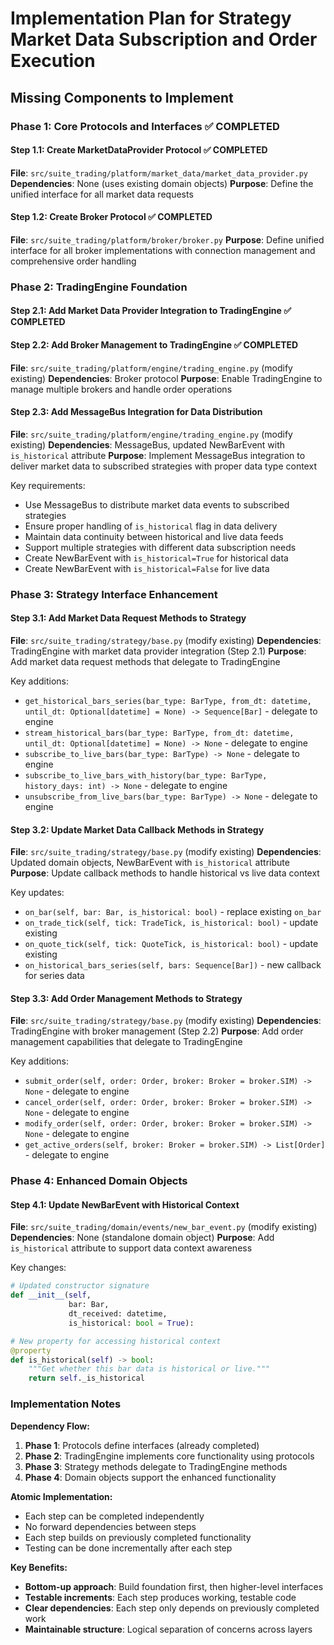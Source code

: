 # Implementation Plan for Strategy Market Data Subscription and Order Execution

## Missing Components to Implement

### Phase 1: Core Protocols and Interfaces ✅ COMPLETED

#### Step 1.1: Create MarketDataProvider Protocol ✅ COMPLETED
**File**: `src/suite_trading/platform/market_data/market_data_provider.py`
**Dependencies**: None (uses existing domain objects)
**Purpose**: Define the unified interface for all market data requests

#### Step 1.2: Create Broker Protocol ✅ COMPLETED
**File**: `src/suite_trading/platform/broker/broker.py`
**Purpose**: Define unified interface for all broker implementations with connection management and comprehensive order handling

### Phase 2: TradingEngine Foundation

#### Step 2.1: Add Market Data Provider Integration to TradingEngine ✅ COMPLETED

#### Step 2.2: Add Broker Management to TradingEngine ✅ COMPLETED
**File**: `src/suite_trading/platform/engine/trading_engine.py` (modify existing)
**Dependencies**: Broker protocol
**Purpose**: Enable TradingEngine to manage multiple brokers and handle order operations

#### Step 2.3: Add MessageBus Integration for Data Distribution
**File**: `src/suite_trading/platform/engine/trading_engine.py` (modify existing)
**Dependencies**: MessageBus, updated NewBarEvent with `is_historical` attribute
**Purpose**: Implement MessageBus integration to deliver market data to subscribed strategies with proper data type context

Key requirements:
- Use MessageBus to distribute market data events to subscribed strategies
- Ensure proper handling of `is_historical` flag in data delivery
- Maintain data continuity between historical and live data feeds
- Support multiple strategies with different data subscription needs
- Create NewBarEvent with `is_historical=True` for historical data
- Create NewBarEvent with `is_historical=False` for live data

### Phase 3: Strategy Interface Enhancement

#### Step 3.1: Add Market Data Request Methods to Strategy
**File**: `src/suite_trading/strategy/base.py` (modify existing)
**Dependencies**: TradingEngine with market data provider integration (Step 2.1)
**Purpose**: Add market data request methods that delegate to TradingEngine

Key additions:
- `get_historical_bars_series(bar_type: BarType, from_dt: datetime, until_dt: Optional[datetime] = None) -> Sequence[Bar]` - delegate to engine
- `stream_historical_bars(bar_type: BarType, from_dt: datetime, until_dt: Optional[datetime] = None) -> None` - delegate to engine
- `subscribe_to_live_bars(bar_type: BarType) -> None` - delegate to engine
- `subscribe_to_live_bars_with_history(bar_type: BarType, history_days: int) -> None` - delegate to engine
- `unsubscribe_from_live_bars(bar_type: BarType) -> None` - delegate to engine

#### Step 3.2: Update Market Data Callback Methods in Strategy
**File**: `src/suite_trading/strategy/base.py` (modify existing)
**Dependencies**: Updated domain objects, NewBarEvent with `is_historical` attribute
**Purpose**: Update callback methods to handle historical vs live data context

Key updates:
- `on_bar(self, bar: Bar, is_historical: bool)` - replace existing `on_bar`
- `on_trade_tick(self, tick: TradeTick, is_historical: bool)` - update existing
- `on_quote_tick(self, tick: QuoteTick, is_historical: bool)` - update existing
- `on_historical_bars_series(self, bars: Sequence[Bar])` - new callback for series data

#### Step 3.3: Add Order Management Methods to Strategy
**File**: `src/suite_trading/strategy/base.py` (modify existing)
**Dependencies**: TradingEngine with broker management (Step 2.2)
**Purpose**: Add order management capabilities that delegate to TradingEngine

Key additions:
- `submit_order(self, order: Order, broker: Broker = broker.SIM) -> None` - delegate to engine
- `cancel_order(self, order: Order, broker: Broker = broker.SIM) -> None` - delegate to engine
- `modify_order(self, order: Order, broker: Broker = broker.SIM) -> None` - delegate to engine
- `get_active_orders(self, broker: Broker = broker.SIM) -> List[Order]` - delegate to engine

### Phase 4: Enhanced Domain Objects

#### Step 4.1: Update NewBarEvent with Historical Context
**File**: `src/suite_trading/domain/events/new_bar_event.py` (modify existing)
**Dependencies**: None (standalone domain object)
**Purpose**: Add `is_historical` attribute to support data context awareness

Key changes:
```python
# Updated constructor signature
def __init__(self,
             bar: Bar,
             dt_received: datetime,
             is_historical: bool = True):

# New property for accessing historical context
@property
def is_historical(self) -> bool:
    """Get whether this bar data is historical or live."""
    return self._is_historical
```

### Implementation Notes

**Dependency Flow:**
1. **Phase 1**: Protocols define interfaces (already completed)
2. **Phase 2**: TradingEngine implements core functionality using protocols
3. **Phase 3**: Strategy methods delegate to TradingEngine methods
4. **Phase 4**: Domain objects support the enhanced functionality

**Atomic Implementation:**
- Each step can be completed independently
- No forward dependencies between steps
- Each step builds on previously completed functionality
- Testing can be done incrementally after each step

**Key Benefits:**
- **Bottom-up approach**: Build foundation first, then higher-level interfaces
- **Testable increments**: Each step produces working, testable code
- **Clear dependencies**: Each step only depends on previously completed work
- **Maintainable structure**: Logical separation of concerns across layers
